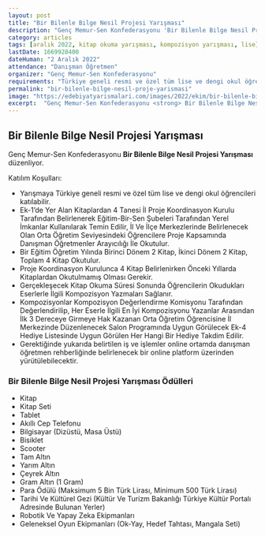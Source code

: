 ```yaml
---
layout: post
title: "Bir Bilenle Bilge Nesil Projesi Yarışması"
description: "Genç Memur-Sen Konfederasyonu 'Bir Bilenle Bilge Nesil Projesi Yarışması' düzenliyor."
category: articles
tags: [aralık 2022, kitap okuma yarışması, kompozisyon yarışması, lise]
lastDate: 1669928400
dateHuman: "2 Aralık 2022"
attendance: "Danışman Öğretmen"
organizer: "Genç Memur-Sen Konfederasyonu"
requirements: "Türkiye geneli resmi ve özel tüm lise ve dengi okul öğrencileri katılabilir."
permalink: "bir-bilenle-bilge-nesil-proje-yarismasi"
image: "https://edebiyatyarismalari.com/images/2022/ekim/bir-bilenle-bilge-nesil-proje-yarismasi.jpg"
excerpt:  "Genç Memur-Sen Konfederasyonu <strong> Bir Bilenle Bilge Nesil Projesi Yarışması </strong> düzenliyor."
---
```


## Bir Bilenle Bilge Nesil Projesi Yarışması
Genç Memur-Sen Konfederasyonu **Bir Bilenle Bilge Nesil Projesi Yarışması** düzenliyor.  

Katılım Koşulları:
- Yarışmaya Türkiye geneli resmi ve özel tüm lise ve dengi okul öğrencileri katılabilir.
- Ek-1’de Yer Alan Kitaplardan 4 Tanesi İl Proje Koordinasyon Kurulu Tarafından Belirlenerek Eğitim-Bir-Sen Şubeleri Tarafından Yerel İmkanlar Kullanılarak Temin Edilir, İl Ve İlçe Merkezlerinde Belirlenecek Olan Orta Öğretim Seviyesindeki Öğrencilere Proje Kapsamında Danışman Öğretmenler Arayıcılığı İle Okutulur.
- Bir Eğitim Öğretim Yılında Birinci Dönem 2 Kitap, İkinci Dönem 2 Kitap, Toplam 4 Kitap Okutulur.
- Proje Koordinasyon Kurulunca 4 Kitap Belirlenirken Önceki Yıllarda Kitaplardan Okutulmamış Olması Gerekir.
- Gerçekleşecek Kitap Okuma Süresi Sonunda Öğrencilerin Okudukları Eserlerle İlgili Kompozisyon Yazmaları Sağlanır.
- Kompozisyonlar Kompozisyon Değerlendirme Komisyonu Tarafından Değerlendirilip, Her Eserle İlgili En İyi Kompozisyonu Yazanlar Arasından İlk 3 Dereceye Girmeye Hak Kazanan Orta Öğretim Öğrencisine İl Merkezinde Düzenlenecek Salon Programında Uygun Görülecek Ek-4 Hediye Listesinde  Uygun Görülen Her Hangi Bir Hediye Takdim Edilir.
- Gerektiğinde yukarıda belirtilen iş ve işlemler online ortamda danışman öğretmen rehberliğinde belirlenecek bir online platform üzerinden yürütülebilecektir.


### Bir Bilenle Bilge Nesil Projesi Yarışması Ödülleri
- Kitap
- Kitap Seti
- Tablet
- Akıllı Cep Telefonu
- Bilgisayar (Dizüstü, Masa Üstü)
- Bisiklet
- Scooter
- Tam Altın
- Yarım Altın
- Çeyrek Altın
- Gram Altın (1 Gram)
- Para Ödülü (Maksimum 5 Bin Türk Lirası, Minimum 500 Türk Lirası)
- Tarihi Ve Kültürel Gezi (Kültür Ve Turizm Bakanlığı Türkiye Kültür Portalı Adresinde Bulunan Yerler)
- Robotik Ve Yapay Zeka Ekipmanları
- Geleneksel Oyun Ekipmanları (Ok-Yay, Hedef Tahtası, Mangala Seti)